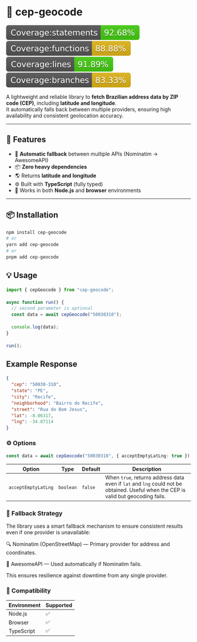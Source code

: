 # 📍 cep-geocode

![](./docs/badge-statements.svg) ![](./docs/badge-functions.svg) ![](./docs/badge-lines.svg) ![](./docs/badge-branches.svg)

A lightweight and reliable library to **fetch Brazilian address data by ZIP code (CEP)**, including **latitude and longitude**.  
It automatically falls back between multiple providers, ensuring high availability and consistent geolocation accuracy.

---

## 🚀 Features

- 🔄 **Automatic fallback** between multiple APIs (Nominatim → AwesomeAPI)
- 📦 **Zero heavy dependencies**
- 🌎 Returns **latitude and longitude**
- ⚙️ Built with **TypeScript** (fully typed)
- 🧩 Works in both **Node.js** and **browser** environments

---

## 📦 Installation

```bash
npm install cep-geocode
# or
yarn add cep-geocode
# or
pnpm add cep-geocode
```

## 💡 Usage

```ts
import { cepGeocode } from "cep-geocode";

async function run() {
  // second parameter is optional
  const data = await cepGeocode("50030310");

  console.log(data);
}

run();
```

## Example Response

```json
{
  "cep": "50030-310",
  "state": "PE",
  "city": "Recife",
  "neighborhood": "Bairro do Recife",
  "street": "Rua do Bom Jesus",
  "lat": -8.06317,
  "lng": -34.87114
}
```

### ⚙️ Options

```ts
const data = await cepGeocode("50030310", { acceptEmptyLatLng: true });
```

| Option              | Type      | Default | Description                                                                                                                        |
| ------------------- | --------- | ------- | ---------------------------------------------------------------------------------------------------------------------------------- |
| `acceptEmptyLatLng` | `boolean` | `false` | When `true`, returns address data even if `lat` and `lng` could not be obtained. Useful when the CEP is valid but geocoding fails. |

### 🧠 Fallback Strategy

The library uses a smart fallback mechanism to ensure consistent results even if one provider is unavailable:

🔍 Nominatim (OpenStreetMap) — Primary provider for address and coordinates.

💪 AwesomeAPI — Used automatically if Nominatim fails.

This ensures resilience against downtime from any single provider.

### 🧰 Compatibility

| Environment | Supported |
| ----------- | --------- |
| Node.js     | ✅        |
| Browser     | ✅        |
| TypeScript  | ✅        |

